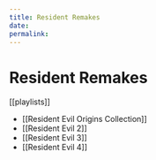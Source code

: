 ```yaml
---
title: Resident Remakes
date: 
permalink: 
---
```


# Resident Remakes

[[playlists]]

* [[Resident Evil Origins Collection]]
* [[Resident Evil 2]]
* [[Resident Evil 3]]
* [[Resident Evil 4]]